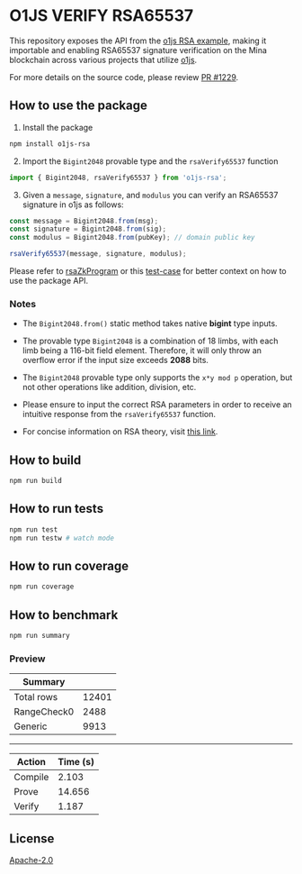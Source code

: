 # O1JS VERIFY RSA65537

This repository exposes the API from the [o1js RSA example](https://github.com/o1-labs/o1js/tree/main/src/examples/crypto/rsa), making it importable and enabling RSA65537 signature verification on the Mina blockchain across various projects that utilize [o1js](https://docs.minaprotocol.com/zkapps/o1js/).

For more details on the source code, please review [PR #1229](https://github.com/o1-labs/o1js/pull/1229).

## How to use the package

1. Install the package

```sh
npm install o1js-rsa
```

2. Import the `Bigint2048` provable type and the `rsaVerify65537` function

```typescript
import { Bigint2048, rsaVerify65537 } from 'o1js-rsa';
```

3. Given a `message`, `signature`, and `modulus` you can verify an RSA65537 signature in o1js as follows:

```typescript
const message = Bigint2048.from(msg);
const signature = Bigint2048.from(sig);
const modulus = Bigint2048.from(pubKey); // domain public key

rsaVerify65537(message, signature, modulus);
```

Please refer to [rsaZkProgram](https://github.com/Shigoto-dev19/o1js-rsa/blob/main/src/run.ts#L5-L21) or this [test-case](https://github.com/Shigoto-dev19/o1js-rsa/blob/main/src/rsa.test.ts#L71-L77) for better context on how to use the package API.

### Notes

- The `Bigint2048.from()` static method takes native **bigint** type inputs.

- The provable type `Bigint2048` is a combination of 18 limbs, with each limb being a 116-bit field element. Therefore, it will only throw an overflow error if the input size exceeds **2088** bits.

- The `Bigint2048` provable type only supports the `x*y mod p` operation, but not other operations like addition, division, etc.

- Please ensure to input the correct RSA parameters in order to receive an intuitive response from the `rsaVerify65537` function.

- For concise information on RSA theory, visit [this link](https://codeahoy.com/learn/practicalcryptography/digital-signatures/rsa-signatures/).

## How to build

```sh
npm run build
```

## How to run tests

```sh
npm run test
npm run testw # watch mode
```

## How to run coverage

```sh
npm run coverage
```

## How to benchmark

```sh
npm run summary
```

### Preview

| Summary     |       |
| ----------- | ----- |
| Total rows  | 12401 |
| RangeCheck0 | 2488  |
| Generic     | 9913  |

---

| Action  | Time (s) |
| ------- | -------- |
| Compile | 2.103    |
| Prove   | 14.656   |
| Verify  | 1.187    |

## License

[Apache-2.0](LICENSE)
